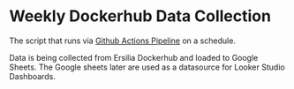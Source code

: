 # Weekly Dockerhub Data Collection

The script that runs via [Github Actions Pipeline](https://github.com/OlaShabalina/ga-weekly-dockerhub-data-collection/actions/workflows/pipeline.yml) on a schedule.

Data is being collected from Ersilia Dockerhub and loaded to Google Sheets. The Google sheets later are used as a datasource for Looker Studio Dashboards.
